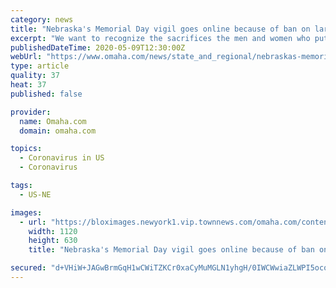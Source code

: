```yaml
---
category: news
title: "Nebraska's Memorial Day vigil goes online because of ban on large gatherings"
excerpt: "We want to recognize the sacrifices the men and women who put on that uniform have made,” said one state official."
publishedDateTime: 2020-05-09T12:30:00Z
webUrl: "https://www.omaha.com/news/state_and_regional/nebraskas-memorial-day-vigil-goes-online-because-of-ban-on-large-gatherings/article_acb20bac-7381-5432-89d5-3a8a7d85de3d.html"
type: article
quality: 37
heat: 37
published: false

provider:
  name: Omaha.com
  domain: omaha.com

topics:
  - Coronavirus in US
  - Coronavirus

tags:
  - US-NE

images:
  - url: "https://bloximages.newyork1.vip.townnews.com/omaha.com/content/tncms/assets/v3/editorial/7/fe/7fe48317-54ed-5683-92c3-b274e961cabd/5eb5f10f24b32.image.jpg?crop=1763%2C992%2C0%2C91&resize=1120%2C630&order=crop%2Cresize"
    width: 1120
    height: 630
    title: "Nebraska's Memorial Day vigil goes online because of ban on large gatherings"

secured: "d+VHiW+JAGwBrmGqH1wCWiTZKCr0xaCyMuMGLN1yhgH/0IWCWwiaZLWPI5ocoPiQUHTN8dmmXlwXhyMDnegJ8zN/q5y/dAV2WL/HY1TnzKbmketTohpASmSAyauTX+UEA5iAKvuBa5SJTfrCAceLmtnGOh7ZzxwVpT3pjTevbCNc02APYO8n9civpU3IxVS1oUd80ev/ThcusUuNZwQ80KO5NjlWTujBqkoyPc2cWvAmJn1rB2fL41gP8nasuS/MbJQ0u+WEnmeoCu3MonAkI7KFmV4tevn+raQTXWjMY0dj+JGs0bsYXCNyUc1hraQR;hzTtuBrkDXoKIvhwN4A/7g=="
---
```


